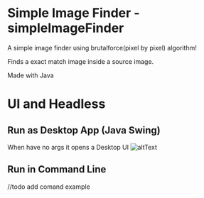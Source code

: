 # Simple Image Finder - simpleImageFinder
A simple image finder using brutalforce(pixel by pixel) algorithm! 

Finds a exact match image inside a source image.

Made with Java

# UI and Headless
## Run as Desktop App (Java Swing)
When have no args it opens a Desktop UI
![altText](example.gif "example") 
## Run in Command Line
//todo add comand example



